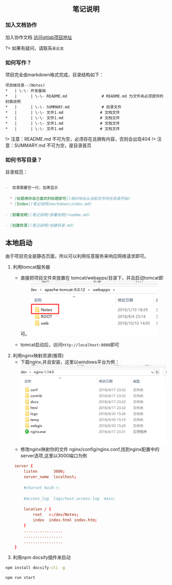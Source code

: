 <center><h2>笔记说明</h2></center>

### 加入文档协作
	
加入协作文档 [访问gitlab项目地址](http://192.168.10.85:8081/landdevlopmentserver/noteonline)

?> 如果有疑问，请联系`吴云龙`
	
### 如何写作？ 
项目完全由markdown格式完成，目录结构如下：
```files
项目根目录--(Notes)
*   | \-\- 开发基础
*   |      | \-\- README.md               # README.md 为文件夹必须提供的封面说明
*   |      | \-\- SUMMARY.md              # 目录文件
*   |      | \-\- 文件1.md                # 文档文件
*   |      | \-\- 文件1.md                # 文档文件
*   |      | \-\- 文件1.md                # 文档文件
*   |      | \-\- 文件1.md                # 文档文件
```

!> 注意：README.md 不可为空，必须存在且拥有内容，否则会出现404
!> 注意：SUMMARY.md 不可为空，是目录首页

### 如何书写目录？

目录规范：
```markdown

-  目录需要空一行，加黑显示

  * [标题用你自己喜欢的标题即可](相对地址从当前文件所在目录开始)
  * [Index](笔记说明/markdown/index.md)
  
- [部署说明](笔记说明/部署说明/readme.md)

- [创建目录](笔记说明/创建目录.md)

```

## 本地启动
由于项目完全是静态页面，所以可以利用任意服务来响应网络请求即可。
1. 利用tomcat服务器
	* 直接把项目文件夹放置在 tomcat/webapps/目录下，并且启动tomcat即可。
	![tomcat目录](img/tomcat.png)
	
	* tomcat启动后，访问`http://localhost:8080`即可
2. 利用nginx映射资源(推荐)
	* 下载nginx,并且安装，这里以windows平台为例：
	![nginx目录](img/nginx.png)
	* 修改nginx映射你的文件 nginx/config/nginx.conf,找到nginx配置中的server选项,这里以3000端口为例
```nginx.conf
	server {
        listen       3000;
        server_name  localhost;

        #charset koi8-r;

        #access_log  logs/host.access.log  main;

        location / {
            root   c:/dev/Notes;
            index  index.html index.htm;
        }
        .................
        .................
        .................
	}
```
3. 利用npm docsify插件来启动
```cmd
npm install docsify-cli -g
```
```cmd
npm run start
```

